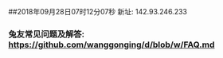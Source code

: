 ##2018年09月28日07时12分07秒 新址: 142.93.246.233
### 兔友常见问题及解答: https://github.com/wanggonging/d/blob/w/FAQ.md
